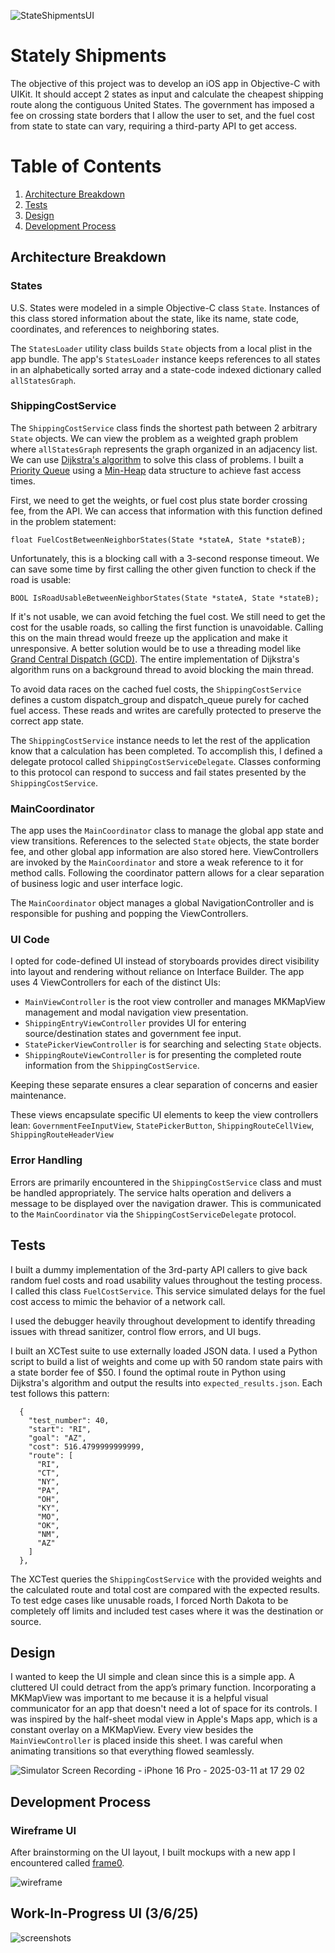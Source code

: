 
![StateShipmentsUI](https://github.com/user-attachments/assets/0f329da5-82da-44b7-8014-b13771bb205a)

# Stately Shipments

The objective of this project was to develop an iOS app in Objective-C with UIKit. It should accept 2 states as input and calculate the cheapest shipping route along the contiguous United States. The government has imposed a fee on crossing state borders that I allow the user to set, and the fuel cost from state to state can vary, requiring a third-party API to get access.

# Table of Contents
1. [Architecture Breakdown](#architecture-breakdown)
2. [Tests](#tests)
3. [Design](#design)
4. [Development Process](#development-process)

## Architecture Breakdown

### States

U.S. States were modeled in a simple Objective-C class `State`. Instances of this class stored information about the state, like its name, state code, coordinates, and references to neighboring states.

The `StatesLoader` utility class builds `State` objects from a local plist in the app bundle. The app's `StatesLoader` instance keeps references to all states in an alphabetically sorted array and a state-code indexed dictionary called `allStatesGraph`.

### ShippingCostService

The `ShippingCostService` class finds the shortest path between 2 arbitrary `State` objects. We can view the problem as a weighted graph problem where `allStatesGraph` represents the graph organized in an adjacency list. We can use [Dijkstra's algorithm](https://en.wikipedia.org/wiki/Dijkstra%27s_algorithm) to solve this class of problems. I built a [Priority Queue](https://en.wikipedia.org/wiki/Priority_queue) using a [Min-Heap](https://en.wikipedia.org/wiki/Min-max_heap) data structure to achieve fast access times.

First, we need to get the weights, or fuel cost plus state border crossing fee, from the API. We can access that information with this function defined in the problem statement:

`float FuelCostBetweenNeighborStates(State *stateA, State *stateB);`

Unfortunately, this is a blocking call with a 3-second response timeout. We can save some time by first calling the other given function to check if the road is usable:

`BOOL IsRoadUsableBetweenNeighborStates(State *stateA, State *stateB);`

If it's not usable, we can avoid fetching the fuel cost. We still need to get the cost for the usable roads, so calling the first function is unavoidable. Calling this on the main thread would freeze up the application and make it unresponsive. A better solution would be to use a threading model like [Grand Central Dispatch (GCD)](https://developer.apple.com/documentation/dispatch?language=objc). The entire implementation of Dijkstra's algorithm runs on a background thread to avoid blocking the main thread. 

To avoid data races on the cached fuel costs, the `ShippingCostService` defines a custom dispatch_group and dispatch_queue purely for cached fuel access. These reads and writes are carefully protected to preserve the correct app state.

The `ShippingCostService` instance needs to let the rest of the application know that a calculation has been completed. To accomplish this, I defined a delegate protocol called `ShippingCostServiceDelegate`. Classes conforming to this protocol can respond to success and fail states presented by the `ShippingCostService`.

### MainCoordinator

The app uses the `MainCoordinator` class to manage the global app state and view transitions. References to the selected `State` objects, the state border fee, and other global app information are also stored here. ViewControllers are invoked by the `MainCoordinator` and store a weak reference to it for method calls. Following the coordinator pattern allows for a clear separation of business logic and user interface logic.

The `MainCoordinator` object manages a global NavigationController and is responsible for pushing and popping the ViewControllers.

### UI Code

I opted for code-defined UI instead of storyboards provides direct visibility into layout and rendering without reliance on Interface Builder.
The app uses 4 ViewControllers for each of the distinct UIs:

* `MainViewController` is the root view controller and manages MKMapView management and modal navigation view presentation.
* `ShippingEntryViewController` provides UI for entering source/destination states and government fee input.
* `StatePickerViewController` is for searching and selecting `State` objects.
* `ShippingRouteViewController` is for presenting the completed route information from the `ShippingCostService`.

Keeping these separate ensures a clear separation of concerns and easier maintenance.

These views encapsulate specific UI elements to keep the view controllers lean: `GovernmentFeeInputView`, `StatePickerButton`, `ShippingRouteCellView`, `ShippingRouteHeaderView`

### Error Handling

Errors are primarily encountered in the `ShippingCostService` class and must be handled appropriately. The service halts operation and delivers a message to be displayed over the navigation drawer. This is communicated to the `MainCoordinator` via the `ShippingCostServiceDelegate` protocol.

## Tests

I built a dummy implementation of the 3rd-party API callers to give back random fuel costs and road usability values throughout the testing process. I called this class `FuelCostService`. This service simulated delays for the fuel cost access to mimic the behavior of a network call.

I used the debugger heavily throughout development to identify threading issues with thread sanitizer, control flow errors, and UI bugs.

I built an XCTest suite to use externally loaded JSON data. I used a Python script to build a list of weights and come up with 50 random state pairs with a state border fee of $50. I found the optimal route in Python using Dijkstra's algorithm and output the results into `expected_results.json`. Each test follows this pattern:

```
  {
    "test_number": 40,
    "start": "RI",
    "goal": "AZ",
    "cost": 516.4799999999999,
    "route": [
      "RI",
      "CT",
      "NY",
      "PA",
      "OH",
      "KY",
      "MO",
      "OK",
      "NM",
      "AZ"
    ]
  },
```
The XCTest queries the `ShippingCostService` with the provided weights and the calculated route and total cost are compared with the expected results. To test edge cases like unusable roads, I forced North Dakota to be completely off limits and included test cases where it was the destination or source.

## Design

I wanted to keep the UI simple and clean since this is a simple app. A cluttered UI could detract from the app’s primary function. Incorporating a MKMapView was important to me because it is a helpful visual communicator for an app that doesn't need a lot of space for its controls. I was inspired by the half-sheet modal view in Apple's Maps app, which is a constant overlay on a MKMapView. Every view besides the `MainViewController` is placed inside this sheet. I was careful when animating transitions so that everything flowed seamlessly.

![Simulator Screen Recording - iPhone 16 Pro - 2025-03-11 at 17 29 02](https://github.com/user-attachments/assets/328a80b3-cc80-4c95-a4bf-db752b58aff4)

## Development Process

### Wireframe UI

After brainstorming on the UI layout, I built mockups with a new app I encountered called [frame0](https://frame0.app).

![wireframe](https://github.com/user-attachments/assets/8994d821-c958-4ab4-827b-0d5657ca5083)

## Work-In-Progress UI (3/6/25)

![screenshots](https://github.com/user-attachments/assets/8ed5a025-3e74-493c-a921-8270d8ff4089)
